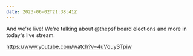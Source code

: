 ```yaml
---
date: 2023-06-02T21:38:41Z
---
```


And we're live! We're talking about @thepsf board elections and more in today's live stream.

https://www.youtube.com/watch?v=4uVquySTpiw 
